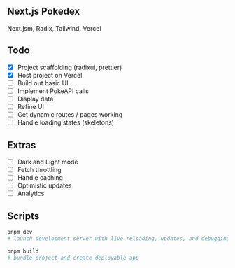 ## Next.js Pokedex

Next.jsm, Radix, Tailwind, Vercel

## Todo

-   [x] Project scaffolding (radixui, prettier)
-   [x] Host project on Vercel
-   [ ] Build out basic UI
-   [ ] Implement PokeAPI calls
-   [ ] Display data
-   [ ] Refine UI
-   [ ] Get dynamic routes / pages working
-   [ ] Handle loading states (skeletons)

## Extras

-   [ ] Dark and Light mode
-   [ ] Fetch throttling
-   [ ] Handle caching
-   [ ] Optimistic updates
-   [ ] Analytics

## Scripts

```bash
pnpm dev
# launch development server with live reloading, updates, and debugging.

pnpm build
# bundle project and create deployable app
```
